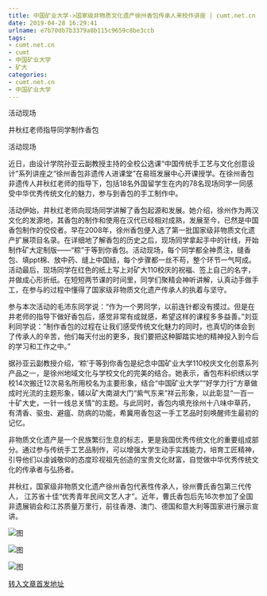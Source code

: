 ```yaml
---
title: 中国矿业大学->国家级非物质文化遗产徐州香包传承人来校作讲座 | cumt.net.cn
date: 2019-04-28 16:29:41
urlname: e7b70db7b3379a8b115c9659c8be3ccb
tags: 
- cumt.net.cn
- cumt
- 中国矿业大学
- 矿大
categories:
- cumt.net.cn
- 中国矿业大学
---
```


活动现场

井秋红老师指导同学制作香包

活动现场

近日，由设计学院孙亚云副教授主持的全校公选课“中国传统手工艺与文化创意设计”系列讲座之“徐州香包非遗传人进课堂”在易班发展中心开课授学。在徐州香包非遗传人井秋红老师的指导下，包括18名外国留学生在内的78名现场同学一同感受中华优秀传统文化的魅力，参与到香包的手工制作中。

活动伊始，井秋红老师向现场同学讲解了香包起源和发展。她介绍，徐州作为两汉文化的发源地，其香包的制作和使用在汉代已经相对成熟，发展至今，已然是中国香包制作的佼佼者。早在2008年，徐州香包便入选了第一批国家级非物质文化遗产扩展项目名录。在详细地了解香包的历史之后，现场同学拿起手中的针线，开始制作矿大定制版——“粽”于等到你香包。活动现场，每个同学都全神贯注，缝香包、填ppt棉、放中药、缝上中国结，每个步骤都一丝不苟，整个环节一气呵成。活动最后，现场同学在红色的纸上写上对矿大110校庆的祝福、签上自己的名字，并做成心形折纸。在短短两节课的时间里，同学们聚精会神听讲解，认真动手做手工，在参与的过程中懂得了国家级非物质文化遗产传承人的执着与坚守。

参与本次活动的毛沛东同学说：“作为一个男同学，以前连针都没有摸过。但是在井老师的指导下做好香包后，感觉非常有成就感，希望这样的课程多多益善。”刘亚利同学说：”制作香包的过程在让我们感受传统文化魅力的同时，也真切的体会到了传承人的辛苦，他们每天付出的更多，我们要把这种脚踏实地的精神投入到今后的学习和工作之中。”

据孙亚云副教授介绍，‘粽’于等到你香包是纪念中国矿业大学110校庆文化创意系列产品之一，是徐州地域文化与学校文化的完美的结合。她表示，香包布料织绣以学校14次搬迁12次易名所用校名为主要形象，结合“中国矿业大学”“好学力行”方章做成时光流的主题形象，辅以矿大南湖大门“紫气东来”祥云形象，以此彰显“一百一十矿大史，一针一线总关情”的主题。与此同时，香包内填充徐州十八味中草药，有清香、驱虫、避瘟、防病的功能，希冀用香包这一手工艺品时刻唤醒师生最初的记忆。

非物质文化遗产是一个民族繁衍生息的标志，更是我国优秀传统文化的重要组成部分。通过参与传统手工艺品制作，可以增强大学生动手实践能力，培育工匠精神，引导他们以虔诚敬仰的态度珍视祖先创造的宝贵文化财富，自觉做中华优秀传统文化的传承者与弘扬者。  

井秋红，国家级非物质文化遗产徐州香包代表性传承人，徐州曹氏香包第三代传人， 江苏省十佳“优秀青年民间文艺人才”。近年，曹氏香包后先16次参加了全国非遗展销会和江苏质量万里行，前往香港、澳门、德国和意大利等国家进行展示宣讲。

![图](http://xwzx.cumt.edu.cn/_upload/article/images/31/d6/9b193e5f460fbf1cdb09780ab760/7147268d-3bd8-48f2-986b-836337828f3f.jpg)

![图](http://xwzx.cumt.edu.cn/_upload/article/images/31/d6/9b193e5f460fbf1cdb09780ab760/c8e70476-3005-4e3a-86fe-b331727369ec.jpg)

![图](http://xwzx.cumt.edu.cn/_upload/article/images/31/d6/9b193e5f460fbf1cdb09780ab760/13b13ea5-2f04-4016-961e-f2a5a02b355f.jpg)

[转入文章首发地址](http://xwzx.cumt.edu.cn/f2/39/c513a520761/page.htm)